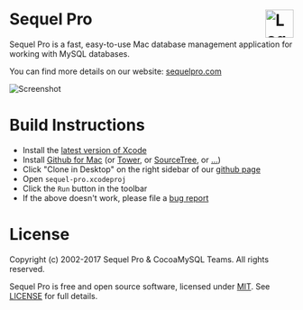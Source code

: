 Sequel Pro <img alt="Logo" src="https://sequelpro.com/images/logo.png" align="right" height="50">
==========

Sequel Pro is a fast, easy-to-use Mac database management application for working with MySQL databases.

You can find more details on our website: [sequelpro.com](http://sequelpro.com)

![Screenshot](http://www.sequelpro.com/assets/images/NewAdvancedFilter.jpg)

Build Instructions
==================

 * Install the [latest version of Xcode](https://itunes.apple.com/au/app/xcode/id497799835)
 * Install [Github for Mac](https://desktop.github.com/) (or [Tower](https://www.git-tower.com/), or [SourceTree](https://www.sourcetreeapp.com/), or […](http://git-scm.com/downloads/guis))
 * Click "Clone in Desktop" on the right sidebar of our [github page](https://github.com/sequelpro/sequelpro)
 * Open `sequel-pro.xcodeproj`
 * Click the `Run` button in the toolbar
 * If the above doesn't work, please file a [bug report](https://github.com/sequelpro/sequelpro/issues/new)

License
=======

Copyright (c) 2002-2017 Sequel Pro & CocoaMySQL Teams. All rights reserved.

Sequel Pro is free and open source software, licensed under [MIT](https://opensource.org/licenses/MIT). See [LICENSE](https://github.com/sequelpro/sequelpro/blob/master/LICENSE) for full details.

